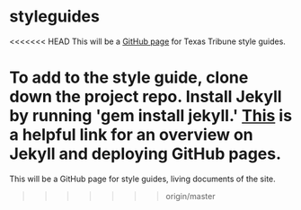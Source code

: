 styleguides
===========

<<<<<<< HEAD
This will be a [GitHub page](http://texastribune.github.io/styleguides/) for Texas Tribune style guides.

To add to the style guide, clone down the project repo. Install Jekyll by running 'gem install jekyll.' [This](http://jekyllrb.com/docs/github-pages/) is a helpful link for an overview on Jekyll and deploying GitHub pages.
=======
This will be a GitHub page for style guides, living documents of the site.
>>>>>>> origin/master
